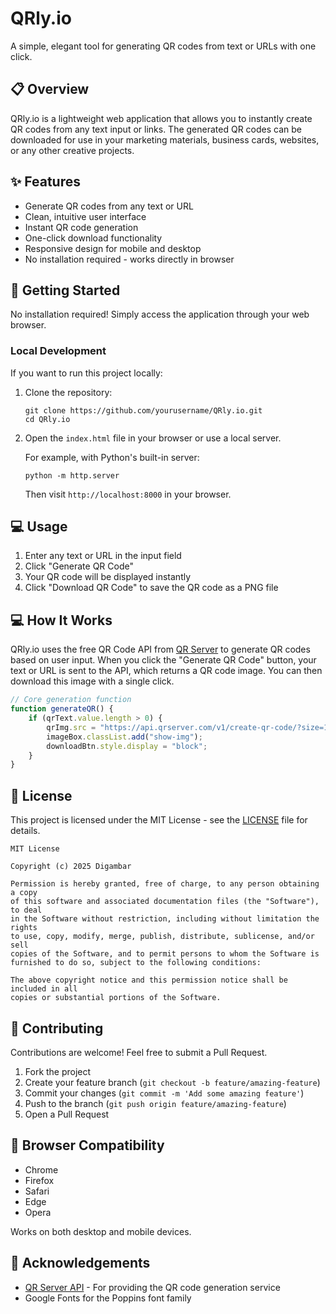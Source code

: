 # QRly.io

A simple, elegant tool for generating QR codes from text or URLs with one click.

## 📋 Overview

QRly.io is a lightweight web application that allows you to instantly create QR codes from any text input or links. The generated QR codes can be downloaded for use in your marketing materials, business cards, websites, or any other creative projects.

## ✨ Features

- Generate QR codes from any text or URL
- Clean, intuitive user interface
- Instant QR code generation
- One-click download functionality
- Responsive design for mobile and desktop
- No installation required - works directly in browser

## 🚀 Getting Started

No installation required! Simply access the application through your web browser.

### Local Development

If you want to run this project locally:

1. Clone the repository:
   ```
   git clone https://github.com/yourusername/QRly.io.git
   cd QRly.io
   ```

2. Open the `index.html` file in your browser or use a local server.
   
   For example, with Python's built-in server:
   ```
   python -m http.server
   ```
   Then visit `http://localhost:8000` in your browser.

## 💻 Usage

1. Enter any text or URL in the input field
2. Click "Generate QR Code"
3. Your QR code will be displayed instantly
4. Click "Download QR Code" to save the QR code as a PNG file

## 💻 How It Works

QRly.io uses the free QR Code API from [QR Server](https://goqr.me/api/) to generate QR codes based on user input. When you click the "Generate QR Code" button, your text or URL is sent to the API, which returns a QR code image. You can then download this image with a single click.

```javascript
// Core generation function
function generateQR() {
    if (qrText.value.length > 0) {
        qrImg.src = "https://api.qrserver.com/v1/create-qr-code/?size=150x150&data=" + encodeURIComponent(qrText.value);
        imageBox.classList.add("show-img");
        downloadBtn.style.display = "block";
    }
}
```

## 📄 License

This project is licensed under the MIT License - see the [LICENSE](LICENSE) file for details.

```
MIT License

Copyright (c) 2025 Digambar

Permission is hereby granted, free of charge, to any person obtaining a copy
of this software and associated documentation files (the "Software"), to deal
in the Software without restriction, including without limitation the rights
to use, copy, modify, merge, publish, distribute, sublicense, and/or sell
copies of the Software, and to permit persons to whom the Software is
furnished to do so, subject to the following conditions:

The above copyright notice and this permission notice shall be included in all
copies or substantial portions of the Software.
```

## 🤝 Contributing

Contributions are welcome! Feel free to submit a Pull Request.

1. Fork the project
2. Create your feature branch (`git checkout -b feature/amazing-feature`)
3. Commit your changes (`git commit -m 'Add some amazing feature'`)
4. Push to the branch (`git push origin feature/amazing-feature`)
5. Open a Pull Request

## 📱 Browser Compatibility

- Chrome
- Firefox
- Safari
- Edge
- Opera

Works on both desktop and mobile devices.

## 🙏 Acknowledgements

- [QR Server API](https://goqr.me/api/) - For providing the QR code generation service
- Google Fonts for the Poppins font family
